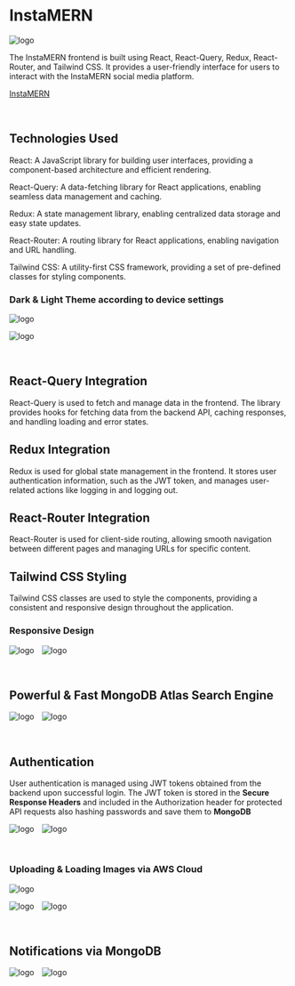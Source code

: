 # InstaMERN

![logo](https://github.com/hsyntes/instamern/blob/main/public/logo.png)

The InstaMERN frontend is built using React, React-Query, Redux, React-Router, and Tailwind CSS. It provides a user-friendly interface for users to interact with the InstaMERN social media platform.

[InstaMERN](https://instamern.netlify.app)

<br />

## Technologies Used

React: A JavaScript library for building user interfaces, providing a component-based architecture and efficient rendering.

React-Query: A data-fetching library for React applications, enabling seamless data management and caching.

Redux: A state management library, enabling centralized data storage and easy state updates.

React-Router: A routing library for React applications, enabling navigation and URL handling.

Tailwind CSS: A utility-first CSS framework, providing a set of pre-defined classes for styling components.

### Dark & Light Theme according to device settings

![logo](https://github.com/hsyntes/instamern/blob/main/src/screenshots/desktop-dark.png)

![logo](https://github.com/hsyntes/instamern/blob/main/src/screenshots/desktop-light.png)

<br />

## React-Query Integration

React-Query is used to fetch and manage data in the frontend. The library provides hooks for fetching data from the backend API, caching responses, and handling loading and error states.

## Redux Integration

Redux is used for global state management in the frontend. It stores user authentication information, such as the JWT token, and manages user-related actions like logging in and logging out.

## React-Router Integration

React-Router is used for client-side routing, allowing smooth navigation between different pages and managing URLs for specific content.

## Tailwind CSS Styling

Tailwind CSS classes are used to style the components, providing a consistent and responsive design throughout the application.

### Responsive Design

![logo](https://github.com/hsyntes/instamern/blob/main/src/screenshots/mobile-dark.png)&emsp;![logo](https://github.com/hsyntes/instamern/blob/main/src/screenshots/mobile-light.png)

<br />

## Powerful & Fast MongoDB Atlas Search Engine

![logo](https://github.com/hsyntes/instamern/blob/main/src/screenshots/search-mobile-dark.png)&emsp;![logo](https://github.com/hsyntes/instamern/blob/main/src/screenshots/search-mobile-light.png)

<br />

## Authentication

User authentication is managed using JWT tokens obtained from the backend upon successful login. The JWT token is stored in the **Secure Response Headers** and included in the Authorization header for protected API requests also hashing passwords and save them to **MongoDB**

![logo](https://github.com/hsyntes/instamern/blob/main/src/screenshots/signup-mobile-dark.png)&emsp;![logo](https://github.com/hsyntes/instamern/blob/main/src/screenshots/signup-mobile-light.png)

<br />

### Uploading & Loading Images via AWS Cloud

![logo](https://github.com/hsyntes/instamern/blob/main/src/screenshots/upload-post-desktop-dark.png)

![logo](https://github.com/hsyntes/instamern/blob/main/src/screenshots/upload-story-mobile-dark.png)&emsp;![logo](https://github.com/hsyntes/instamern/blob/main/src/screenshots/upload-story-mobile-light.png)

<br />

## Notifications via MongoDB

![logo](https://github.com/hsyntes/instamern/blob/main/src/screenshots/notifications-mobile-dark.png)&emsp;![logo](https://github.com/hsyntes/instamern/blob/main/src/screenshots/notifications-mobile-light.png)
